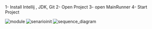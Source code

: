 1- Install  Intellij , JDK, Git
2- Open Project
3- open MainRunner 
4- Start Project

![module](https://github.com/EsmaelTorabi/fog_simulator_Placement/assets/17027422/eb731951-e27e-4929-8da8-faeb17b9e874)
![senarioinit](https://github.com/EsmaelTorabi/fog_simulator_Placement/assets/17027422/be714a53-1a9b-42b1-a79b-76417e3f7326)
![sequence_diagram](https://github.com/EsmaelTorabi/fog_simulator_Placement/assets/17027422/3c3e3610-2161-4b12-8682-7d3986b8ee0e)

